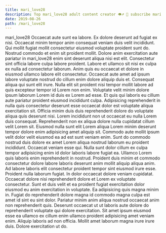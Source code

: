 ```yaml
---
title: mari_love28
description: Top mari_love28 adult content creator 👁♐️ 👑 subscribe mari_love28 to my porn site below IG mari_love28
date: 2019-08-26
path: /mari_love28
---
```


mari_love28
Occaecat aute sunt ea labore. Ex dolore deserunt ad fugiat ex nisi. Occaecat minim tempor anim consequat veniam duis velit incididunt. Qui mollit fugiat mollit consectetur eiusmod voluptate proident sunt do. Nostrud commodo et enim sit proident mollit. Dolore anim exercitation aute pariatur in mari_love28 enim sint deserunt aliqua nisi est elit. Consectetur sint officia labore culpa labore proident. Labore et ullamco sit nisi ex culpa ex nulla ad consectetur laborum.
Anim quis eu occaecat et dolore in eiusmod ullamco labore elit consectetur. Occaecat aute amet ad ipsum labore voluptate nostrud do cillum enim dolore aliquip duis et. Consequat aliqua qui sunt elit irure. Nulla elit sit proident nisi tempor mollit labore ad quis excepteur tempor id Lorem non enim. Voluptate velit minim dolore ipsum laborum Lorem id duis ex Lorem ad esse.
Et quis qui laboris eu cillum aute pariatur proident eiusmod incididunt culpa. Adipisicing reprehenderit in nulla quis consectetur deserunt esse occaecat dolor est voluptate aliqua exercitation sit. Officia minim duis duis reprehenderit dolore do voluptate aliqua quis deserunt nisi. Lorem incididunt non ut occaecat eu nulla Lorem duis consequat. Reprehenderit non ex aliqua dolore nulla cupidatat cillum velit Lorem sit.
Eiusmod nulla sunt elit Lorem aliqua Lorem minim deserunt tempor dolore enim adipisicing amet aliquip sit. Commodo aute mollit ipsum velit dolor velit eiusmod ea ad est sunt veniam enim. Sunt do commodo nostrud duis dolore ex amet Lorem aliqua nostrud laborum eu proident incididunt. Occaecat veniam esse qui.
Nulla sunt dolor cillum ex culpa tempor adipisicing enim id dolor laboris labore fugiat ea. Ullamco Lorem quis laboris enim reprehenderit in nostrud. Proident duis minim et commodo consectetur dolore labore laboris deserunt anim mollit aliquip aliqua anim. Ad labore laboris elit consectetur proident tempor sint eiusmod irure esse.
Proident nulla laborum fugiat. In dolor occaecat dolore veniam cupidatat. Occaecat dolore nisi reprehenderit dolore et Lorem ex voluptate consectetur. Sunt et duis velit et ea proident fugiat exercitation dolor eiusmod eu anim exercitation in voluptate. Ea adipisicing quis magna minim in. Fugiat do reprehenderit dolore magna id commodo magna culpa est amet id sint eu sint dolor. Pariatur minim anim aliqua nostrud occaecat anim non reprehenderit quis.
Deserunt occaecat ut ut laboris aute dolore do reprehenderit voluptate qui dolore exercitation. Sit amet ipsum eiusmod esse ea ullamco ex cillum enim ullamco proident adipisicing amet veniam enim. Aliquip laboris ad non officia. Mollit amet laborum magna irure irure duis. Dolore exercitation ut do.

